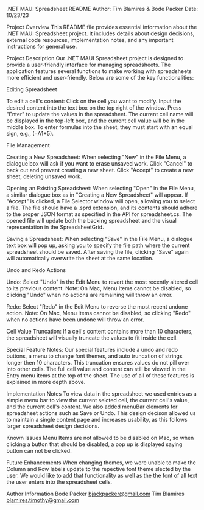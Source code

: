 .NET MAUI Spreadsheet README
Author: Tim Blamires & Bode Packer
Date: 10/23/23

Project Overview
This README file provides essential information about the .NET MAUI Spreadsheet project. It includes details about design decisions, external code resources, implementation notes, and any important instructions for general use.

Project Description
Our .NET MAUI Spreadsheet project is designed to provide a user-friendly interface for managing spreadsheets. The application features several functions to make working with spreadsheets more efficient and user-friendly. Below are some of the key functionalities:

Editing Spreadsheet

To edit a cell's content:
Click on the cell you want to modify.
Input the desired content into the text box on the top right of the window.
Press "Enter" to update the values in the spreadsheet.
The current cell name will be displayed in the top-left box, and the current cell value will be in the middle box.
To enter formulas into the sheet, they must start with an equal sign, e.g., (=A1+5).

File Management

Creating a New Spreadsheet: 
When selecting "New" in the File Menu, a dialogue box will ask if you want to erase unsaved work.
Click "Cancel" to back out and prevent creating a new sheet.
Click "Accept" to create a new sheet, deleting unsaved work.

Opening an Existing Spreadsheet:
When selecting "Open" in the File Menu, a similar dialogue box as in "Creating a New Spreadsheet" will appear.
If "Accept" is clicked, a File Selector window will open, allowing you to select a file.
The file should have a .sprd extension, and its contents should adhere to the proper JSON format as specified in the API for spreadsheet.cs.
The opened file will update both the backing spreadsheet and the visual representation in the SpreadsheetGrid.

Saving a Spreadsheet:
When selecting "Save" in the File Menu, a dialogue text box will pop up, asking you to specify the file path where the current spreadsheet should be saved.
After saving the file, clicking "Save" again will automatically overwrite the sheet at the same location.

Undo and Redo Actions

Undo:
Select "Undo" in the Edit Menu to revert the most recently altered cell to its previous content.
Note: On Mac, Menu Items cannot be disabled, so clicking "Undo" when no actions are remaining will throw an error.

Redo:
Select "Redo" in the Edit Menu to reverse the most recent undone action.
Note: On Mac, Menu Items cannot be disabled, so clicking "Redo" when no actions have been undone will throw an error.

Cell Value Truncation:
If a cell's content contains more than 10 characters, the spreadsheet will visually truncate the values to fit inside the cell.

Special Feature Notes:
Our special features include a undo and redo buttons, a menu to change font themes, and auto truncation of strings longer then 10 characters. This truncation ensures values do not pill over into other cells. The full cell value and content can still be viewed in the Entry menu items at the top of the sheet. The use of all of these features is explained in more depth above. 

Implementation Notes
To view data in the spreadsheet we used entries as a simple menu bar to view the current selcted cell, the current cell's value, and the current cell's content. We also added menuBar elements for spreadsheet actions such as Save or Undo. This design decison allowed us to maintain a single content page and increases usability, as this follows larger spreadsheet design decisions. 

Known Issues
Menu Items are not allowed to be disabled on Mac, so when clicking a button that should be disabled, a pop up is displayed saying button can not be clicked. 

Future Enhancements
When changing themes, we were unable to make the Column and Row labels update to the repective font theme slected by the user. We would like to add that functionality as well as the the font of all text the user enters into the spreadsheet cells.

Author Information
Bode Packer
bjackpacker@gmail.com
Tim Blamires
blamires.timothy@gmail.com
